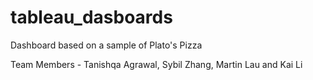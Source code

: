 # tableau_dasboards

Dashboard based on a sample of Plato's Pizza

Team Members - Tanishqa Agrawal, Sybil Zhang, Martin Lau and Kai Li
